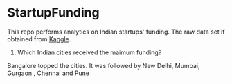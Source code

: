 # StartupFunding

This repo performs analytics on Indian startups' funding.
The raw data set if obtained from <a href="https://www.kaggle.com/sudalairajkumar/indian-startup-funding/data">Kaggle</a>.

1) Which Indian cities received the maimum funding?

Bangalore topped the cities. It was followed by New Delhi, Mumbai, Gurgaon , Chennai and Pune